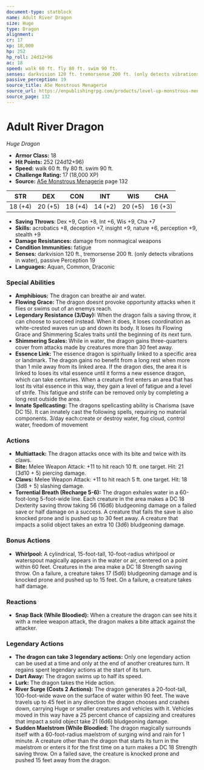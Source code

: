 ```yaml
---
document-type: statblock
name: Adult River Dragon
size: Huge
type: Dragon
alignment: 
cr: 17
xp: 18,000
hp: 252
hp_roll: 24d12+96
ac: 18
speed: walk 60 ft. fly 80 ft. swim 90 ft.
senses: darkvision 120 ft. tremorsense 200 ft. (only detects vibrations in water) 
passive_perception: 19
source_title: A5e Monstrous Menagerie
source_url: https://enpublishingrpg.com/products/level-up-monstrous-menagerie-a5e
source_page: 132
---
```


# Adult River Dragon

*Huge* *Dragon*

- **Armor Class:** 18
- **Hit Points:** 252 (24d12+96)
- **Speed:** walk 60 ft. fly 80 ft. swim 90 ft.
- **Challenge Rating:** 17 (18,000 XP)
- **Source:** [A5e Monstrous Menagerie](https://enpublishingrpg.com/products/level-up-monstrous-menagerie-a5e) page 132

| STR | DEX | CON | INT | WIS | CHA |
| --- | --- | --- | --- | --- | --- |
| 18 (+4) | 20 (+5) | 18 (+4) | 14 (+2) | 20 (+5) | 16 (+3) |

- **Saving Throws**: Dex +9, Con +8, Int +6, Wis +9, Cha +7
- **Skills:** acrobatics +8, deception +7, insight +9, nature +6, perception +9, stealth +9
- **Damage Resistances:** damage from nonmagical weapons
- **Condition Immunities:** fatigue
- **Senses:** darkvision 120 ft., tremorsense 200 ft. (only detects vibrations in water), passive Perception 19
- **Languages:** Aquan, Common, Draconic

### Special Abilities

- **Amphibious:** The dragon can breathe air and water.
- **Flowing Grace:** The dragon doesnt provoke opportunity attacks when it flies or swims out of an enemys reach.
- **Legendary Resistance (3/Day):** When the dragon fails a saving throw, it can choose to succeed instead. When it does, it loses coordination as white-crested waves run up and down its body. It loses its Flowing Grace and Shimmering Scales traits until the beginning of its next turn.
- **Shimmering Scales:** While in water, the dragon gains three-quarters cover from attacks made by creatures more than 30 feet away.
- **Essence Link:** The essence dragon is spiritually linked to a specific area or landmark. The dragon gains no benefit from a long rest when more than 1 mile away from its linked area. If the dragon dies, the area it is linked to loses its vital essence until it forms a new essence dragon, which can take centuries. When a creature first enters an area that has lost its vital essence in this way, they gain a level of fatigue and a level of strife. This fatigue and strife can be removed only by completing a long rest outside the area.
- **Innate Spellcasting:** The dragons spellcasting ability is Charisma (save DC 15). It can innately cast the following spells, requiring no material components. 3/day each:create or destroy water, fog cloud, control water, freedom of movement

### Actions

- **Multiattack:** The dragon attacks once with its bite and twice with its claws.
- **Bite:** Melee Weapon Attack: +11 to hit  reach 10 ft.  one target. Hit: 21 (3d10 + 5) piercing damage.
- **Claws:** Melee Weapon Attack: +11 to hit  reach 5 ft.  one target. Hit: 18 (3d8 + 5) slashing damage.
- **Torrential Breath (Recharge 5-6):** The dragon exhales water in a 60-foot-long  5-foot-wide line. Each creature in the area makes a DC 18 Dexterity saving throw  taking 56 (16d6) bludgeoning damage on a failed save or half damage on a success. A creature that fails the save is also knocked prone and is pushed up to 30 feet away. A creature that impacts a solid object takes an extra 10 (3d6) bludgeoning damage.

### Bonus Actions

- **Whirlpool:** A cylindrical, 15-foot-tall, 10-foot-radius whirlpool or waterspout magically appears in the water or air, centered on a point within 60 feet. Creatures in the area make a DC 18 Strength saving throw. On a failure, a creature takes 17 (5d6) bludgeoning damage and is knocked prone and pushed up to 15 feet. On a failure, a creature takes half damage.

### Reactions

- **Snap Back (While Bloodied):** When a creature the dragon can see hits it with a melee weapon attack, the dragon makes a bite attack against the attacker.



### Legendary Actions

- **The dragon can take 3 legendary actions:** Only one legendary action can be used at a time and only at the end of another creatures turn. It regains spent legendary actions at the start of its turn.
- **Dart Away:** The dragon swims up to half its speed.
- **Lurk:** The dragon takes the Hide action.
- **River Surge (Costs 2 Actions):** The dragon generates a 20-foot-tall, 100-foot-wide wave on the surface of water within 90 feet. The wave travels up to 45 feet in any direction the dragon chooses and crashes down, carrying Huge or smaller creatures and vehicles with it. Vehicles moved in this way have a 25 percent chance of capsizing and creatures that impact a solid object take 21 (6d6) bludgeoning damage.
- **Sudden Maelstrom (While Bloodied:** The dragon magically surrounds itself with a 60-foot-radius maelstrom of surging wind and rain for 1 minute. A creature other than the dragon that starts its turn in the maelstrom or enters it for the first time on a turn makes a DC 18 Strength saving throw. On a failed save, the creature is knocked prone and pushed 15 feet away from the dragon.
